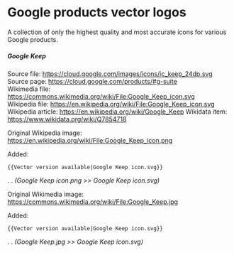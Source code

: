 # Google products vector logos
A collection of only the highest quality and most accurate icons for various Google products.

##### Google Keep  
Source file: https://cloud.google.com/images/icons/ic_keep_24dp.svg  
Source page: https://cloud.google.com/products/#g-suite  
Wikimedia file: https://commons.wikimedia.org/wiki/File:Google_Keep_icon.svg  
Wikipedia file: https://en.wikipedia.org/wiki/File:Google_Keep_icon.svg  
Wikipedia article: https://en.wikipedia.org/wiki/Google_Keep
Wikidata item: https://www.wikidata.org/wiki/Q7854718


Original Wikipedia image: https://en.wikipedia.org/wiki/File:Google_Keep_icon.png  

Added:
```
{{Vector version available|Google Keep icon.svg}}
```
. . _(Google Keep icon.png >> Google Keep icon.svg)_

Original Wikimedia image: https://commons.wikimedia.org/wiki/File:Google_Keep.jpg  

Added:  

```
{{Vector version available|Google Keep icon.svg}}
```
  . . _(Google Keep.jpg >> Google Keep icon.svg)_
